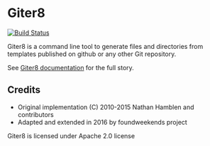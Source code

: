 Giter8
======

[![Build Status](https://travis-ci.org/foundweekends/giter8.svg?branch=0.8.x)](https://travis-ci.org/foundweekends/giter8)

Giter8 is a command line tool to generate files and directories from
templates published on github or any other Git repository.

See [Giter8 documentation][docs] for the full story.

Credits
-------

- Original implementation (C) 2010-2015 Nathan Hamblen and contributors
- Adapted and extended in 2016 by foundweekends project

Giter8 is licensed under Apache 2.0 license

  [docs]: http://www.foundweekends.org/giter8/
